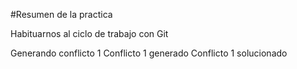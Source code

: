 #Resumen de la practica

Habituarnos al ciclo de trabajo con Git

Generando conflicto 1
Conflicto 1 generado
Conflicto 1 solucionado
